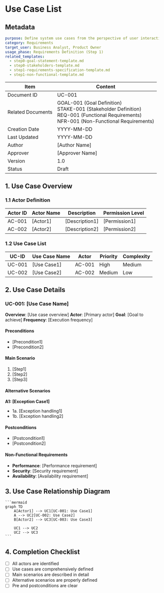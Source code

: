 # Use Case List

## Metadata
```yaml
purpose: Define system use cases from the perspective of user interactions
category: Requirements
target_user: Business Analyst, Product Owner
usage_phase: Requirements Definition (Step 1)
related_templates:
  - step0-goal-statement-template.md
  - step0-stakeholders-template.md
  - step1-requirements-specification-template.md
  - step1-non-functional-template.md
```

| Item | Content |
|------|---------|
| Document ID | UC-001 |
| Related Documents | GOAL-001 (Goal Definition)<br>STAKE-001 (Stakeholder Definition)<br>REQ-001 (Functional Requirements)<br>NFR-001 (Non-Functional Requirements) |
| Creation Date | YYYY-MM-DD |
| Last Updated | YYYY-MM-DD |
| Author | [Author Name] |
| Approver | [Approver Name] |
| Version | 1.0 |
| Status | Draft |

## 1. Use Case Overview

### 1.1 Actor Definition
| Actor ID | Actor Name | Description | Permission Level |
|----------|------------|-------------|------------------|
| AC-001 | [Actor1] | [Description1] | [Permission1] |
| AC-002 | [Actor2] | [Description2] | [Permission2] |

### 1.2 Use Case List
| UC-ID | Use Case Name | Actor | Priority | Complexity |
|-------|---------------|-------|----------|------------|
| UC-001 | [Use Case1] | AC-001 | High | Medium |
| UC-002 | [Use Case2] | AC-002 | Medium | Low |

## 2. Use Case Details

### UC-001: [Use Case Name]
**Overview**: [Use case overview]
**Actor**: [Primary actor]
**Goal**: [Goal to achieve]
**Frequency**: [Execution frequency]

#### Preconditions
- [Precondition1]
- [Precondition2]

#### Main Scenario
1. [Step1]
2. [Step2]
3. [Step3]

#### Alternative Scenarios
**A1: [Exception Case1]**
- 1a. [Exception handling1]
- 1b. [Exception handling2]

#### Postconditions
- [Postcondition1]
- [Postcondition2]

#### Non-Functional Requirements
- **Performance**: [Performance requirement]
- **Security**: [Security requirement]
- **Availability**: [Availability requirement]

## 3. Use Case Relationship Diagram

````mermaid
```mermaid
graph TD
    A[Actor1] --> UC1[UC-001: Use Case1]
    A --> UC2[UC-002: Use Case2]
    B[Actor2] --> UC3[UC-003: Use Case3]
    
    UC1 --> UC2
    UC2 --> UC3
```
````

## 4. Completion Checklist
- [ ] All actors are identified
- [ ] Use cases are comprehensively defined
- [ ] Main scenarios are described in detail
- [ ] Alternative scenarios are properly defined
- [ ] Pre and postconditions are clear